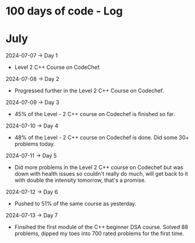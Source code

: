 # 100 days of code - Log

# July

2024-07-07 -> Day 1
- Level 2 C++ Course on CodeChef.

2024-07-08 -> Day 2
- Progressed further in the Level 2 C++ Course on Codechef.

2024-07-09 -> Day 3
- 45% of the Level - 2 C++ course on Codechef is finished so far.

2024-07-10 -> Day 4
- 48% of the Level - 2 C++ course on Codechef is done. Did some 30+ problems today.

2024-07-11 -> Day 5
- Did more problems in the Level 2 C++ course on Codechef but was down with health issues so couldn't really do much, will get back to it with double the intensity tomorrow, that's a promise.

2024-07-12 -> Day 6
- Pushed to 51% of the same course as yesterday.

2024-07-13 -> Day 7
- Finsihed the first module of the C++ beginner DSA course. Solved 88 problems, dipped my toes into 700 rated problems for the first time.

